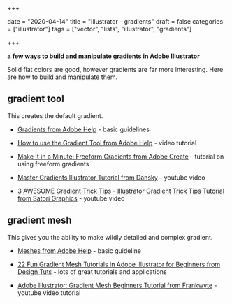 +++

date = "2020-04-14"
title = "Illustrator - gradients"
draft = false
categories = ["illustrator"]
tags = ["vector", "lists", "illustrator", "gradients"]

+++

**a few ways to build and manipulate gradients in Adobe Illustrator**

<!--more-->

Solid flat colors are good, however gradients are far more interesting. Here are how to build and manipulate them. 



## gradient tool

This creates the default gradient. 



- [Gradients from Adobe Help](https://helpx.adobe.com/illustrator/using/gradients.html) - basic guidelines

- [How to use the Gradient Tool from Adobe Help](https://helpx.adobe.com/illustrator/how-to/gradient-tool.html) - video tutorial

- [Make It in a Minute: Freeform Gradients from Adobe Create](https://create.adobe.com/2019/1/8/make_it_in_a_minute_.html) - tutorial on using freeform gradients 

- [Master Gradients Illustrator Tutorial from Dansky](https://www.youtube.com/watch?v=KdSnsBP8fzs) - youtube video

- [3 AWESOME Gradient Trick Tips - Illustrator Gradient Trick Tips Tutorial from Satori Graphics](https://youtu.be/vMtFWbR9J4E) - youtube video



## gradient mesh

This gives you the ability to make wildly detailed and complex gradient.



- [Meshes from Adobe Help](https://helpx.adobe.com/illustrator/using/meshes.html) - basic guideline

- [22 Fun Gradient Mesh Tutorials in Adobe Illustrator for Beginners from Design Tuts](https://design.tutsplus.com/articles/22-fun-gradient-mesh-tutorials-in-adobe-illustrator-for-beginners--vector-22544) - lots of great tutorials and applications

- [Adobe Illustrator: Gradient Mesh Beginners Tutorial from Frankwyte](https://youtu.be/r8LEKLzRhN0) - youtube video tutorial

